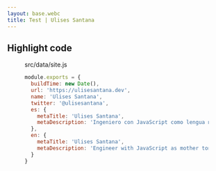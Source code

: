```yaml
---
layout: base.webc
title: Test | Ulises Santana
---
```

## Highlight code 

<figure>
<figcaption>src/data/site.js</figcaption>

```js
module.exports = {
  buildTime: new Date(),
  url: 'https://ulisesantana.dev',
  name: 'Ulises Santana',
  twitter: '@ulisesantana',
  es: {
    metaTitle: 'Ulises Santana',
    metaDescription: 'Ingeniero con JavaScript como lengua materna y la web como patria. Trasteando con tecnologías desde las Islas Canarias 🏝️'
  },
  en: {
    metaTitle: 'Ulises Santana',
    metaDescription: 'Engineer with JavaScript as mother tongue and web as my home nation. Based in the Canary Islands 🏝️'
  }
}
```
</figure>
